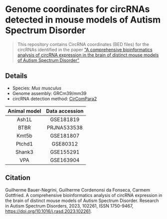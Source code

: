 # Genome coordinates for circRNAs detected in mouse models of Autism Spectrum Disorder

>This repository contains CircRNA coordinates (BED files) for the circRNAs identified in the paper ["A comprehensive bioinformatics analysis of circRNA expression in the brain of distinct mouse models of Autism Spectrum Disorder"](https://doi.org/10.1016/j.rasd.2023.102261)

## Details

- Species: *Mus musculus*
- Genome assembly: GRCm39/mm39
- circRNA detection method: [CirComPara2](https://github.com/egaffo/circompara2)

| Animal model | Data accession |
|:------------:|:--------------:|
| Ash1L        | GSE181819      |
| BTBR         | PRJNA533538    |
| Kmt5b        | GSE181807      |
| Ptchd1       | GSE80312       |
| Shank3       | GSE155291      |
| VPA          | GSE163904      |

## Citation

Guilherme Bauer-Negrini, Guilherme Cordenonsi da Fonseca, Carmem Gottfried. A comprehensive bioinformatics analysis of circRNA expression in the brain of distinct mouse models of Autism Spectrum Disorder. Research in Autism Spectrum Disorders, 2023, 102261, ISSN 1750-9467, https://doi.org/10.1016/j.rasd.2023.102261.
